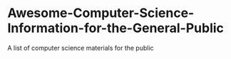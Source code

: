 # Awesome-Computer-Science-Information-for-the-General-Public
A list of computer science materials for the public
